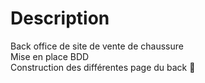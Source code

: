 # Description

Back office de site de vente de chaussure  
Mise en place BDD  
Construction des différentes page du back   :tada: